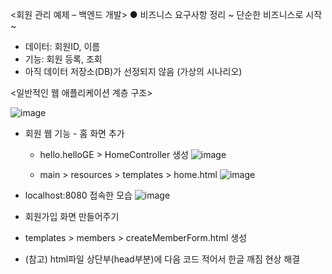 <회원 관리 예제 – 백엔드 개발>
● 비즈니스 요구사항 정리
~ 단순한 비즈니스로 시작 ~
- 데이터: 회원ID, 이름
- 기능: 회원 등록, 조회
- 아직 데이터 저장소(DB)가 선정되지 않음 (가상의 시나리오)

<일반적인 웹 애플리케이션 계층 구조>
  
  ![image](https://github.com/bestofGE/JavaSpring/assets/82525776/0abd57b6-4816-47ad-a92b-e78f4c410b6e)

  

* 회원 웹 기능 - 홈 화면 추가

  - hello.helloGE > HomeController 생성
![image](https://github.com/bestofGE/JavaSpring/assets/82525776/38e19a39-d19f-412b-bfb8-b1b56fcb6007)

  - main > resources > templates > home.html
![image](https://github.com/bestofGE/JavaSpring/assets/82525776/2d8ff058-cb8b-4d3f-9d21-77a061ec8d1b)

 - localhost:8080 접속한 모습
![image](https://github.com/bestofGE/JavaSpring/assets/82525776/190f5619-c851-4b7c-b09a-eb6d8af11fbd)

 - 회원가입 화면 만들어주기
 - templates > members > createMemberForm.html 생성
 - (참고) html파일 상단부(head부분)에 다음 코드 적어서 한글 깨짐 현상 해결
    <meta charset="utf-8">     
